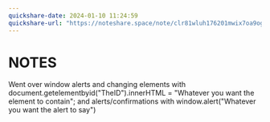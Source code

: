 ```yaml
---
quickshare-date: 2024-01-10 11:24:59
quickshare-url: "https://noteshare.space/note/clr81wluh176201mwix7oa9og#WGxjttUjYoe1+mXvaysmWsmNMt8JUJMEUHEQmm9u9/A"
---
```

# NOTES
Went over window alerts and changing elements with document.getelementbyid("TheID").innerHTML = "Whatever you want the element to contain";
and alerts/confirmations with window.alert("Whatever you want the alert to say")